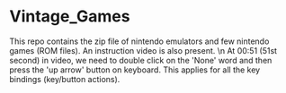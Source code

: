 # Vintage_Games
This repo contains the zip file of nintendo emulators and few nintendo games (ROM files). An instruction video is also present. \n
At 00:51 (51st second) in video, we need to double click on the 'None' word and then press the 'up arrow' button on keyboard. This applies for all the key bindings (key/button actions).
